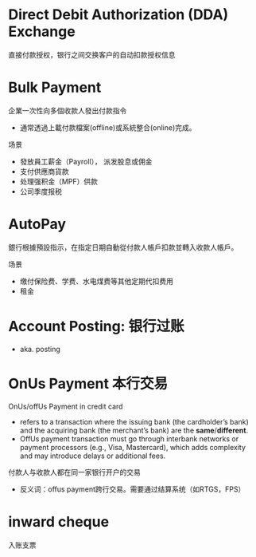# Direct Debit Authorization (DDA) Exchange
直接付款授权，银行之间交换客户的自动扣款授权信息


# Bulk Payment
企業一次性向多個收款人發出付款指令
- 通常透過上載付款檔案(offline)或系統整合(online)完成。

场景
- 發放員工薪金（Payroll）， 派发股息或佣金
- 支付供應商貨款
- 处理强积金（MPF）供款
- 公司季度报税
# AutoPay
銀行根據預設指示，在指定日期自動從付款人帳戶扣款並轉入收款人帳戶。

场景
- 缴付保险费、学费、水电煤费等其他定期代扣费用
- 租金

# Account Posting: 银行过账
- aka. posting

# OnUs Payment 本行交易
OnUs/offUs Payment in credit card
- refers to a transaction where the issuing bank (the cardholder’s bank) and the acquiring bank (the merchant’s bank) are the **same**/**different**.
- OffUs payment transaction must go through interbank networks or payment processors (e.g., Visa, Mastercard), which adds complexity and may introduce delays or additional fees.

付款人与收款人都在同一家银行开户的交易
- 反义词：offus payment跨行交易。需要通过结算系统（如RTGS，FPS）

# inward cheque
入账支票
